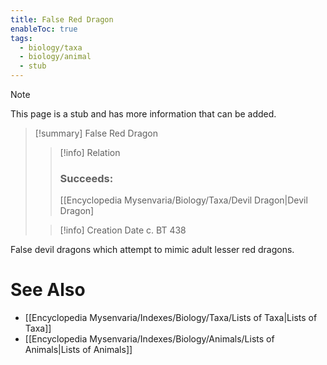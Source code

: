 ```yaml
---
title: False Red Dragon
enableToc: true
tags:
  - biology/taxa
  - biology/animal
  - stub
---
```


> [!note]
> This page is a stub and has more information that can be added.

> [!summary] False Red Dragon
> > [!info] Relation
> > ### Succeeds:
> > [[Encyclopedia Mysenvaria/Biology/Taxa/Devil Dragon|Devil Dragon]
>
> > [!info] Creation Date
> > c. BT 438

False devil dragons which attempt to mimic adult lesser red dragons.

# See Also
- [[Encyclopedia Mysenvaria/Indexes/Biology/Taxa/Lists of Taxa|Lists of Taxa]]
- [[Encyclopedia Mysenvaria/Indexes/Biology/Animals/Lists of Animals|Lists of Animals]]
